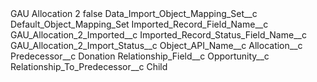 <?xml version="1.0" encoding="UTF-8"?>
<CustomMetadata xmlns="http://soap.sforce.com/2006/04/metadata" xmlns:xsi="http://www.w3.org/2001/XMLSchema-instance" xmlns:xsd="http://www.w3.org/2001/XMLSchema">
    <label>GAU Allocation 2</label>
    <protected>false</protected>
    <values>
        <field>Data_Import_Object_Mapping_Set__c</field>
        <value xsi:type="xsd:string">Default_Object_Mapping_Set</value>
    </values>
    <values>
        <field>Imported_Record_Field_Name__c</field>
        <value xsi:type="xsd:string">GAU_Allocation_2_Imported__c</value>
    </values>
    <values>
        <field>Imported_Record_Status_Field_Name__c</field>
        <value xsi:type="xsd:string">GAU_Allocation_2_Import_Status__c</value>
    </values>
    <values>
        <field>Object_API_Name__c</field>
        <value xsi:type="xsd:string">Allocation__c</value>
    </values>
    <values>
        <field>Predecessor__c</field>
        <value xsi:type="xsd:string">Donation</value>
    </values>
    <values>
        <field>Relationship_Field__c</field>
        <value xsi:type="xsd:string">Opportunity__c</value>
    </values>
    <values>
        <field>Relationship_To_Predecessor__c</field>
        <value xsi:type="xsd:string">Child</value>
    </values>
</CustomMetadata>
